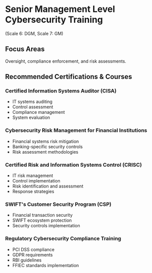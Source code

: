 # Senior Management Level Cybersecurity Training
(Scale 6: DGM, Scale 7: GM)

## Focus Areas
Oversight, compliance enforcement, and risk assessments.

## Recommended Certifications & Courses

### Certified Information Systems Auditor (CISA)
- IT systems auditing
- Control assessment
- Compliance management
- System evaluation

### Cybersecurity Risk Management for Financial Institutions
- Financial systems risk mitigation
- Banking-specific security controls
- Risk assessment methodologies

### Certified Risk and Information Systems Control (CRISC)
- IT risk management
- Control implementation
- Risk identification and assessment
- Response strategies

### SWIFT's Customer Security Program (CSP)
- Financial transaction security
- SWIFT ecosystem protection
- Security controls implementation

### Regulatory Cybersecurity Compliance Training
- PCI DSS compliance
- GDPR requirements
- RBI guidelines
- FFIEC standards implementation 